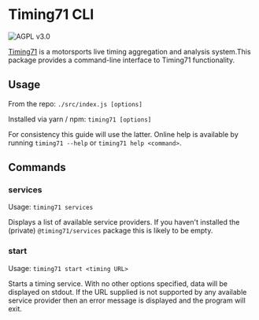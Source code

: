 # Timing71 CLI

![AGPL v3.0](https://img.shields.io/github/license/timing71/cli)

[Timing71](https://www.timing71.org/) is a motorsports live timing aggregation
and analysis system.This package provides a command-line interface to Timing71
functionality.

## Usage

From the repo: `./src/index.js [options]`

Installed via yarn / npm: `timing71 [options]`

For consistency this guide will use the latter. Online help is available by
running `timing71 --help` or `timing71 help <command>`.

## Commands

### services

Usage: `timing71 services`

Displays a list of available service providers. If you haven't installed the
(private) `@timing71/services` package this is likely to be empty.

### start

Usage: `timing71 start <timing URL>`

Starts a timing service. With no other options specified, data will be
displayed on stdout. If the URL supplied is not supported by any available
service provider then an error message is displayed and the program will exit.
